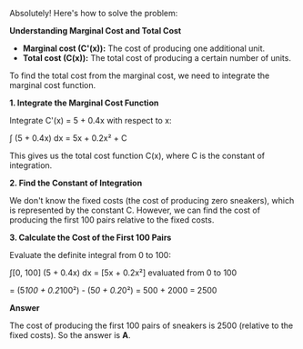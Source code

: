 Absolutely! Here's how to solve the problem:

**Understanding Marginal Cost and Total Cost**

* **Marginal cost (C'(x)):** The cost of producing one additional unit.
* **Total cost (C(x)):** The total cost of producing a certain number of units.

To find the total cost from the marginal cost, we need to integrate the marginal cost function.

**1. Integrate the Marginal Cost Function**

Integrate C'(x) = 5 + 0.4x with respect to x:

∫ (5 + 0.4x) dx = 5x + 0.2x² + C 

This gives us the total cost function C(x), where C is the constant of integration.

**2. Find the Constant of Integration**

We don't know the fixed costs (the cost of producing zero sneakers), which is represented by the constant C. However, we can find the cost of producing the first 100 pairs relative to the fixed costs.

**3. Calculate the Cost of the First 100 Pairs**

Evaluate the definite integral from 0 to 100:

∫[0, 100] (5 + 0.4x) dx = [5x + 0.2x²] evaluated from 0 to 100

= (5*100 + 0.2*100²) - (5*0 + 0.2*0²) 
= 500 + 2000 = 2500

**Answer**

The cost of producing the first 100 pairs of sneakers is 2500 (relative to the fixed costs).  So the answer is **A**.
